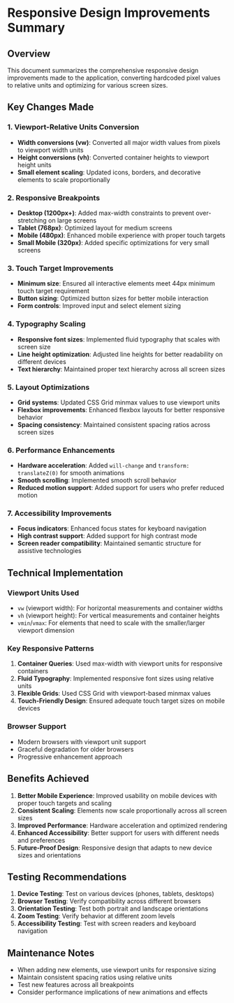 # Responsive Design Improvements Summary

## Overview
This document summarizes the comprehensive responsive design improvements made to the application, converting hardcoded pixel values to relative units and optimizing for various screen sizes.

## Key Changes Made

### 1. Viewport-Relative Units Conversion
- **Width conversions (vw)**: Converted all major width values from pixels to viewport width units
- **Height conversions (vh)**: Converted container heights to viewport height units
- **Small element scaling**: Updated icons, borders, and decorative elements to scale proportionally

### 2. Responsive Breakpoints
- **Desktop (1200px+)**: Added max-width constraints to prevent over-stretching on large screens
- **Tablet (768px)**: Optimized layout for medium screens
- **Mobile (480px)**: Enhanced mobile experience with proper touch targets
- **Small Mobile (320px)**: Added specific optimizations for very small screens

### 3. Touch Target Improvements
- **Minimum size**: Ensured all interactive elements meet 44px minimum touch target requirement
- **Button sizing**: Optimized button sizes for better mobile interaction
- **Form controls**: Improved input and select element sizing

### 4. Typography Scaling
- **Responsive font sizes**: Implemented fluid typography that scales with screen size
- **Line height optimization**: Adjusted line heights for better readability on different devices
- **Text hierarchy**: Maintained proper text hierarchy across all screen sizes

### 5. Layout Optimizations
- **Grid systems**: Updated CSS Grid minmax values to use viewport units
- **Flexbox improvements**: Enhanced flexbox layouts for better responsive behavior
- **Spacing consistency**: Maintained consistent spacing ratios across screen sizes

### 6. Performance Enhancements
- **Hardware acceleration**: Added `will-change` and `transform: translateZ(0)` for smooth animations
- **Smooth scrolling**: Implemented smooth scroll behavior
- **Reduced motion support**: Added support for users who prefer reduced motion

### 7. Accessibility Improvements
- **Focus indicators**: Enhanced focus states for keyboard navigation
- **High contrast support**: Added support for high contrast mode
- **Screen reader compatibility**: Maintained semantic structure for assistive technologies

## Technical Implementation

### Viewport Units Used
- `vw` (viewport width): For horizontal measurements and container widths
- `vh` (viewport height): For vertical measurements and container heights
- `vmin`/`vmax`: For elements that need to scale with the smaller/larger viewport dimension

### Key Responsive Patterns
1. **Container Queries**: Used max-width with viewport units for responsive containers
2. **Fluid Typography**: Implemented responsive font sizes using relative units
3. **Flexible Grids**: Used CSS Grid with viewport-based minmax values
4. **Touch-Friendly Design**: Ensured adequate touch target sizes on mobile devices

### Browser Support
- Modern browsers with viewport unit support
- Graceful degradation for older browsers
- Progressive enhancement approach

## Benefits Achieved

1. **Better Mobile Experience**: Improved usability on mobile devices with proper touch targets and scaling
2. **Consistent Scaling**: Elements now scale proportionally across all screen sizes
3. **Improved Performance**: Hardware acceleration and optimized rendering
4. **Enhanced Accessibility**: Better support for users with different needs and preferences
5. **Future-Proof Design**: Responsive design that adapts to new device sizes and orientations

## Testing Recommendations

1. **Device Testing**: Test on various devices (phones, tablets, desktops)
2. **Browser Testing**: Verify compatibility across different browsers
3. **Orientation Testing**: Test both portrait and landscape orientations
4. **Zoom Testing**: Verify behavior at different zoom levels
5. **Accessibility Testing**: Test with screen readers and keyboard navigation

## Maintenance Notes

- When adding new elements, use viewport units for responsive sizing
- Maintain consistent spacing ratios using relative units
- Test new features across all breakpoints
- Consider performance implications of new animations and effects